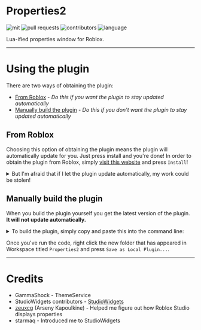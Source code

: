 # Properties2
![mit](https://img.shields.io/github/license/MrSprinkleToes/Properties2?color=b) ![pull requests](https://img.shields.io/github/issues-pr/MrSprinkleToes/Properties2) ![contributors](https://img.shields.io/github/contributors/MrSprinkleToes/Properties2) ![language](https://img.shields.io/github/languages/top/MrSprinkleToes/Properties2)

Lua-ified properties window for Roblox.
___
# Using the plugin
There are two ways of obtaining the plugin:
- [From Roblox](#from-roblox) - *Do this if you want the plugin to stay updated automatically*
- [Manually build the plugin](#manually-build-the-plugin) - *Do this if you don't want the plugin to stay updated automatically*
## From Roblox
Choosing this option of obtaining the plugin means the plugin will automatically update for you. Just press install and you're done!
In order to obtain the plugin from Roblox, simply [visit this website](https://www.roblox.com/library/5553966117/Properties2) and press `Install`!
<details>
  <summary>But I'm afraid that if I let the plugin update automatically, my work could be stolen!</summary>
  I completely understand this concern. The source code of the plugin will always be available at this repository, so feel free to check back here any time there's an update and check out what changes were made!
</details>

## Manually build the plugin
When you build the plugin yourself you get the latest version of the plugin. **It will not update automatically.**
<details>
  <summary>To build the plugin, simply copy and paste this into the command line:</summary>
  <p>
    
```lua
print("Building Properties2...")

local HTTP = game:GetService("HttpService")
local Request
local success = pcall(function()
	Request = HTTP:GetAsync("https://api.github.com/repos/MrSprinkleToes/Properties2/contents/")
end)
local Returned = HTTP:JSONDecode(Request)

if not success then
	warn("There was an issue getting the repository.")
end

local Properties2 = Instance.new("Folder")
Properties2.Name = "Properties2"
Properties2.Parent = workspace

function Iterate(Table, Destination)
	for _, File in pairs(Table) do
		if File.type == "dir" then
			local Folder = Instance.new("Folder")
			Folder.Name = File.name
			Folder.Parent = Destination
			local Request = HTTP:GetAsync("https://api.github.com/repos/MrSprinkleToes/Properties2/contents/"..File.name)
			local Returned = HTTP:JSONDecode(Request)
			Iterate(Returned, Folder)
		elseif File.name ~= "LICENSE" and File.name ~= "README.md" then
			local Script = Instance.new("ModuleScript")
			Script.Name = string.sub(File.name, 1, #File.name - 4)
			Script.Source = HTTP:GetAsync(File.download_url)
			Script.Parent = Destination
		end
	end
end

Iterate(Returned, Properties2)

local Runner = Instance.new("Script")
Runner.Name = "Runner"
Runner.Source = "require(script.Parent.Main).init(plugin)"
Runner.Parent = Properties2

print("Properties2 has been built! Right click the folder in the Workspace and click \"Save as Local Plugin...\"")
```
  </p>
</details>

Once you've run the code, right click the new folder that has appeared in Workspace titled `Properties2` and press `Save as Local Plugin...`.
___
# Credits
- GammaShock - ThemeService
- StudioWidgets contributors - [StudioWidgets](https://github.com/Roblox/StudioWidgets)
- [zeuxcg](https://twitter.com/zeuxcg) (Arseny Kapoulkine) - Helped me figure out how Roblox Studio displays properties
- starmaq - Introduced me to StudioWidgets
